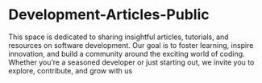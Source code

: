 # Development-Articles-Public
This space is dedicated to sharing insightful articles, tutorials, and resources on software development. Our goal is to foster learning, inspire innovation, and build a community around the exciting world of coding. Whether you’re a seasoned developer or just starting out, we invite you to explore, contribute, and grow with us

